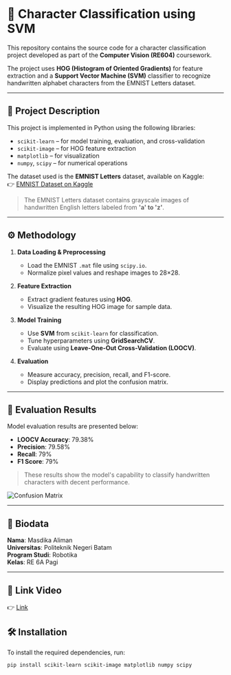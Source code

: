 # 🧠 Character Classification using SVM

This repository contains the source code for a character classification project developed as part of the **Computer Vision (RE604)** coursework.

The project uses **HOG (Histogram of Oriented Gradients)** for feature extraction and a **Support Vector Machine (SVM)** classifier to recognize handwritten alphabet characters from the EMNIST Letters dataset.

---

## 📌 Project Description

This project is implemented in Python using the following libraries:

- `scikit-learn` – for model training, evaluation, and cross-validation  
- `scikit-image` – for HOG feature extraction  
- `matplotlib` – for visualization  
- `numpy`, `scipy` – for numerical operations

The dataset used is the **EMNIST Letters** dataset, available on Kaggle:  
👉 [EMNIST Dataset on Kaggle](https://www.kaggle.com/datasets/crawford/emnist)

> The EMNIST Letters dataset contains grayscale images of handwritten English letters labeled from **'a' to 'z'**.

---

## ⚙️ Methodology

1. **Data Loading & Preprocessing**
   - Load the EMNIST `.mat` file using `scipy.io`.
   - Normalize pixel values and reshape images to 28×28.

2. **Feature Extraction**
   - Extract gradient features using **HOG**.
   - Visualize the resulting HOG image for sample data.

3. **Model Training**
   - Use **SVM** from `scikit-learn` for classification.
   - Tune hyperparameters using **GridSearchCV**.
   - Evaluate using **Leave-One-Out Cross-Validation (LOOCV)**.

4. **Evaluation**
   - Measure accuracy, precision, recall, and F1-score.
   - Display predictions and plot the confusion matrix.

---

## 🧪 Evaluation Results

Model evaluation results are presented below:

- **LOOCV Accuracy**: 79.38%  
- **Precision**: 79.58%  
- **Recall**: 79%  
- **F1 Score**: 79%

> These results show the model's capability to classify handwritten characters with decent performance.

![Confusion Matrix](images/confusion-matrix.png)

---

## 👤 Biodata

**Nama**: Masdika Aliman  
**Universitas**: Politeknik Negeri Batam  
**Program Studi**: Robotika  
**Kelas**: RE 6A Pagi  

---

## 🎥 Link Video
👉 [Link](https://www.kaggle.com/datasets/crawford/emnist)


## 🛠️ Installation

To install the required dependencies, run:

```bash
pip install scikit-learn scikit-image matplotlib numpy scipy
